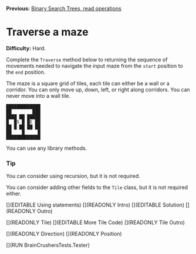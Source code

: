 ﻿**Previous:** [Binary Search Trees, read operations](binTrees-bstRead)

# Traverse a maze

**Difficulty:** Hard.

Complete the `Traverse` method below to returning the sequence of movements needed to navigate the input maze from the `start` position to the `end` position.

The maze is a square grid of tiles, each tile can either be a wall or a corridor. You can only move up, down, left, or right along corridors. You can never move into a wall tile.

```
█████████████
██        ███
████ ██ █████
█  █S █ █E ██
██ █ ██ ██ ██
██    █     █
█████████████
```

You can use any library methods.

### Tip

You can consider using recursion, but it is not required.

You can consider adding other fields to the `Tile` class, but it is not required either.

[](EDITABLE Using statements)
[](READONLY Intro)
[](EDITABLE Solution)
[](READONLY Outro)

[](READONLY Tile)
[](EDITABLE More Tile Code)
[](READONLY Tile Outro)

[](READONLY Direction)
[](READONLY Position)

[](RUN BrainCrushersTests.Tester)